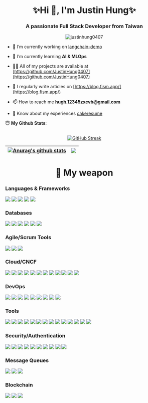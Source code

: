 <h1 align="center">✨Hi 👋, I'm Justin Hung✨</h1>
<h3 align="center">A passionate Full Stack Developer from Taiwan</h3>

<p align="center"> <img src="https://komarev.com/ghpvc/?username=justinhung0407&label=Profile%20views&color=0e75b6&style=flat" alt="justinhung0407" /> </p>

<!-- TODO: add dynamic image -->
<!-- ![Peek 2020-07-09 15-53](https://user-images.githubusercontent.com/7910856/87048834-84abea80-c1fc-11ea-9342-27b96a046ba4.gif) -->

- 🔭 I’m currently working on [langchain-demo](https://github.com/JustinHung0407/langchain-demo)

- 🌱 I’m currently learning **AI & MLOps**

- 👨‍💻 All of my projects are available at [https://github.com/JustinHung0407](https://github.com/JustinHung0407)

- 📝 I regularly write articles on [https://blog.fism.app/](https://blog.fism.app/)

- 📫 How to reach me **hugh.12345zxcvb@gmail.com**

- 📄 Know about my experiences [cakeresume](https://cakeresume.com/justin-hung)


<summary> 😇 <b>My Github Stats</b>: </summary>
<br>
<p align="center">
<a href="https://git.io/streak-stats">
<img src="https://streak-stats.demolab.com?user=justinhung0407&theme=catppuccin-mocha&card_width=600&card_height=200" alt="GitHub Streak" />
</a>
</p>

| <a href="https://github.com/anuraghazra/github-readme-stats"><img align="center" src="https://github-readme-stats.vercel.app/api?username=justinhung0407&show_icons=true&theme=catppuccin_mocha&hide_border=true&rank_icon=github" alt="Anurag's github stats" /></a> | <a href="https://github.com/anuraghazra/github-readme-stats"><img align="center" src="https://github-readme-stats.vercel.app/api/top-langs/?username=justinhung0407&layout=compact&theme=catppuccin_mocha&hide_border=true" /></a> |
| --------------------------------------------------------------------------------------------------------------------------------------------------------------------------------------------------------------------------------------------------------------------- | ---------------------------------------------------------------------------------------------------------------------------------------------------------------------------------------------------------------------------------- |



<h1 align="center">🚀 My weapon</h1>

### Languages & Frameworks 
<p> 
<img src="https://img.shields.io/badge/Java-007396?style=for-the-badge&logo=java&logoColor=white"/>
<img src="https://img.shields.io/badge/Python-3776AB?style=for-the-badge&logo=python&logoColor=white"/>
<img src="https://img.shields.io/badge/Node.js-339933?style=for-the-badge&logo=nodedotjs&logoColor=white"/>
<img src="https://img.shields.io/badge/Go-00ADD8?style=for-the-badge&logo=go&logoColor=white"/>
<img src="https://img.shields.io/badge/C++-00599C?style=for-the-badge&logo=cplusplus&logoColor=white"/>
</p>

### Databases
<p> <img src="https://img.shields.io/badge/Hadoop-66CCFF?style=for-the-badge&logo=apachehadoop&logoColor=black" /> <img src="https://img.shields.io/badge/MySQL-4479A1?style=for-the-badge&logo=mysql&logoColor=white" /> <img src="https://img.shields.io/badge/MariaDB-003545?style=for-the-badge&logo=mariadb&logoColor=white" /> <img src="https://img.shields.io/badge/MongoDB-47A248?style=for-the-badge&logo=mongodb&logoColor=white" /> <img src="https://img.shields.io/badge/PostgreSQL-336791?style=for-the-badge&logo=postgresql&logoColor=white" /> <img src="https://img.shields.io/badge/ETCD-0078D6?style=for-the-badge&logo=etcd&logoColor=white" /> </p>

### Agile/Scrum Tools
<p> <img src="https://img.shields.io/badge/Jira-0052CC?style=for-the-badge&logo=jira&logoColor=white" /> <img src="https://img.shields.io/badge/Trello-0079BF?style=for-the-badge&logo=trello&logoColor=white" /> <img src="https://img.shields.io/badge/YouTrack-000000?style=for-the-badge&logo=youtrack&logoColor=white" />
</p>

### Cloud/CNCF
<p> <img src="https://img.shields.io/badge/Docker-2496ED?style=for-the-badge&logo=docker&logoColor=white" /> <img src="https://img.shields.io/badge/Kubernetes-326CE5?style=for-the-badge&logo=kubernetes&logoColor=white" /> <img src="https://img.shields.io/badge/AWS-232F3E?style=for-the-badge&logo=amazonaws&logoColor=white" /> <img src="https://img.shields.io/badge/Helm-0F1689?style=for-the-badge&logo=helm&logoColor=white" /> <img src="https://img.shields.io/badge/Harbor-60B932?style=for-the-badge&logo=harbor&logoColor=white" /> <img src="https://img.shields.io/badge/KrakenD-525DDC?style=for-the-badge&logo=krakend&logoColor=white" /> <img src="https://img.shields.io/badge/Rook-0078D4?style=for-the-badge&logo=rook&logoColor=white" /> <img src="https://img.shields.io/badge/Istio-466BB0?style=for-the-badge&logo=istio&logoColor=white" /> <img src="https://img.shields.io/badge/Kiali-5A20D0?style=for-the-badge&logo=kiali&logoColor=white" /> <img src="https://img.shields.io/badge/Jaeger-2D2D2D?style=for-the-badge&logo=jaeger&logoColor=white" /> <img src="https://img.shields.io/badge/Calico-FF6D00?style=for-the-badge&logo=calico&logoColor=white" /> <img src="https://img.shields.io/badge/Flannel-FB8B10?style=for-the-badge&logo=flannel&logoColor=white" /> </p> 

### DevOps
<p> <img src="https://img.shields.io/badge/GitHub_Actions-2088FF?style=for-the-badge&logo=githubactions&logoColor=white" /> <img src="https://img.shields.io/badge/Jenkins-D24939?style=for-the-badge&logo=jenkins&logoColor=white" /> <img src="https://img.shields.io/badge/Drone-C0254E?style=for-the-badge&logo=drone&logoColor=white" /> <img src="https://img.shields.io/badge/ArgoCD-2E9FC0?style=for-the-badge&logo=argo&logoColor=white" /> <img src="https://img.shields.io/badge/Prometheus-E6522C?style=for-the-badge&logo=prometheus&logoColor=white" /> <img src="https://img.shields.io/badge/Grafana-F46800?style=for-the-badge&logo=grafana&logoColor=white" /> <img src="https://img.shields.io/badge/Promtail-0085CA?style=for-the-badge&logo=promtail&logoColor=white" /> <img src="https://img.shields.io/badge/Loki-006400?style=for-the-badge&logo=loki&logoColor=white" /> <img src="https://img.shields.io/badge/Ansible-EE0000?style=for-the-badge&logo=ansible&logoColor=white" />
</p>

### Tools <p> <img src="https://img.shields.io/badge/git-F05032?style=for-the-badge&logo=git&logoColor=white" /> <img src="https://img.shields.io/badge/GitHub-181717?style=for-the-badge&logo=github&logoColor=white" /> <img src="https://img.shields.io/badge/GitLab-330F63?style=for-the-badge&logo=gitlab&logoColor=white" /> <img src="https://img.shields.io/badge/Gitea-609926?style=for-the-badge&logo=gitea&logoColor=white" /> <img src="https://img.shields.io/badge/Sourcetree-0052CC?style=for-the-badge&logo=sourcetree&logoColor=white" /> <img src="https://img.shields.io/badge/Visual_Studio_Code-007ACC?style=for-the-badge&logo=visualstudiocode&logoColor=white" /> <img src="https://img.shields.io/badge/JetBrains-000000?style=for-the-badge&logo=jetbrains&logoColor=white" /> <img src="https://img.shields.io/badge/IntelliJ_IDEA-000000?style=for-the-badge&logo=intellijidea&logoColor=white" /> <img src="https://img.shields.io/badge/GoLand-000000?style=for-the-badge&logo=goland&logoColor=white" /> <img src="https://img.shields.io/badge/PyCharm-000000?style=for-the-badge&logo=pycharm&logoColor=white" /> <img src="https://img.shields.io/badge/WebStorm-000000?style=for-the-badge&logo=webstorm&logoColor=white" /> <img src="https://img.shields.io/badge/Postman-FF6C37?style=for-the-badge&logo=postman&logoColor=white" /> <img src="https://img.shields.io/badge/Lens-002AF6?style=for-the-badge&logo=lens&logoColor=white" /> <img src="https://img.shields.io/badge/WSL-4EAA25?style=for-the-badge&logo=linux&logoColor=white" /> </p>

### Security/Authentication
<p>
  <img src="https://img.shields.io/badge/Open_Policy_Agent-4D4D4D?style=for-the-badge&logo=openpolicyagent&logoColor=white" />
  <img src="https://img.shields.io/badge/SonarQube-4E9BCD?style=for-the-badge&logo=sonarqube&logoColor=white" />
  <img src="https://img.shields.io/badge/OWASP-000000?style=for-the-badge&logo=owasp&logoColor=white" />
  <img src="https://img.shields.io/badge/Cert--manager-326CE5?style=for-the-badge&logo=cert-manager&logoColor=white" />
  <img src="https://img.shields.io/badge/Dex-4285F4?style=for-the-badge&logo=dex&logoColor=white" />
  <img src="https://img.shields.io/badge/Keycloak-0078D4?style=for-the-badge&logo=keycloak&logoColor=white" />
  <img src="https://img.shields.io/badge/OAuth2_Proxy-4285F4?style=for-the-badge&logo=oauth&logoColor=white" />
  <img src="https://img.shields.io/badge/OIDC-006400?style=for-the-badge&logo=oidc&logoColor=white" />
  <img src="https://img.shields.io/badge/SSO-4285F4?style=for-the-badge&logo=sso&logoColor=white" />
  <img src="https://img.shields.io/badge/Vault-000000?style=for-the-badge&logo=vault&logoColor=white" />
</p>

### Message Queues
<p>
  <img src="https://img.shields.io/badge/Kafka-231F20?style=for-the-badge&logo=apachekafka&logoColor=white" />
  <img src="https://img.shields.io/badge/Pulsar-188FFF?style=for-the-badge&logo=apachepulsar&logoColor=white" />
  <img src="https://img.shields.io/badge/RabbitMQ-FF6600?style=for-the-badge&logo=rabbitmq&logoColor=white" />
</p>

### Blockchain
<p>
  <img src="https://img.shields.io/badge/Besu-2C3E50?style=for-the-badge&logo=besu&logoColor=white" />
  <img src="https://img.shields.io/badge/Fabric-00749C?style=for-the-badge&logo=hyperledger&logoColor=white" />
  <img src="https://img.shields.io/badge/Avalon-148EF0?style=for-the-badge&logo=avalon&logoColor=white" />
</p>

